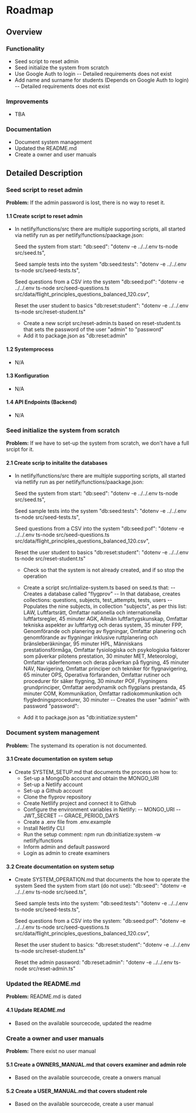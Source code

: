 # Roadmap
## Overview
### Functionality
* Seed script to reset admin
* Seed initialize the system from scratch
* Use Google Auth to login
  -- Detailed requirements does not exist
* Add name and surname for students (Depends on Google Auth to login)
  -- Detailed requirements does not exist

### Improvements
* TBA

### Documentation
* Document system management
* Updated the README.md
* Create a owner and user manuals


## Detailed Description
### **Seed script to reset admin**

**Problem:** If the admin password is lost, there is no way to reset it.

#### **1.1 Create script to reset admin**
* In netlify/functions/src there are multiple supporting scripts, all started via netlify run 
  as per netlify/functions/paackage.json:

    Seed the system from start:
    "db:seed": "dotenv -e ../../.env ts-node src/seed.ts",
    
    Seed sample tests into the system
    "db:seed:tests": "dotenv -e ../../.env ts-node src/seed-tests.ts",
    
    Seed questions from a CSV into the system
    "db:seed:pof": "dotenv -e ../../.env ts-node src/seed-questions.ts src/data/flight_principles_questions_balanced_120.csv",
    
    Reset the user student to basics
    "db:reset:student": "dotenv -e ../../.env ts-node src/reset-student.ts"

  - Create a new script src/reset-admin.ts based on reset-student.ts that sets the password of the user "admin" to "password"
  - Add it to package.json as "db:reset:admin"

#### **1.2 Systemprocess**
* N/A

#### **1.3 Konfiguration**
* N/A

#### **1.4 API Endpoints (Backend)**
* N/A


### **Seed initialize the system from scratch**

**Problem:** If we have to set-up the system from scratch, we don't have a full srcipt for it.

#### **2.1 Create scrip to initalite the databases**
* In netlify/functions/src there are multiple supporting scripts, all started via netlify run 
  as per netlify/functions/paackage.json:

    Seed the system from start:
    "db:seed": "dotenv -e ../../.env ts-node src/seed.ts",
    
    Seed sample tests into the system
    "db:seed:tests": "dotenv -e ../../.env ts-node src/seed-tests.ts",
    
    Seed questions from a CSV into the system
    "db:seed:pof": "dotenv -e ../../.env ts-node src/seed-questions.ts src/data/flight_principles_questions_balanced_120.csv",
    
    Reset the user student to basics
    "db:reset:student": "dotenv -e ../../.env ts-node src/reset-student.ts"
  
  - Check so that the system is not already created, and if so stop the operation
  - Create a script src/intialize-system.ts based on seed.ts that:
    -- Creates a database called "flygprov"
    -- In that database, creates collections: questions, subjects, test_attempts, tests, users
    -- Populates the nine subjects, in collection "subjects", as per this list:
        LAW, Luftfartsrätt, Omfattar nationella och internationella luftfartsregler, 45 minuter
        AGK, Allmän luftfartygskunskap, Omfattar tekniska aspekter av luftfartyg och deras system, 35 minuter
        FPP, Genomförande och planering av flygningar, Omfattar planering och genomförande av flygningar inklusive ruttplanering och bränsleberäkningar, 95 minuter
        HPL, Människans prestationsförmåga, Omfattar fysiologiska och psykologiska faktorer som påverkar pilotens prestation, 30 minuter
        MET, Meteorologi, Omfattar väderfenomen och deras påverkan på flygning, 45 minuter
        NAV, Navigering, Omfattar principer och tekniker för flygnavigering, 65 minuter
        OPS, Operativa förfaranden, Omfattar rutiner och procedurer för säker flygning, 30 minuter
        POF, Flygningens grundprinciper, Omfattar aerodynamik och flygplans prestanda, 45 minuter
        COM, Kommunikation, Omfattar radiokommunikation och flygledningsprocedurer, 30 minuter
    -- Creates the user "admin" with password "password":

  - Add it to package.json as "db:initiatize:system"

### **Document system management**

**Problem:** The systemand its operation is not documented.

#### **3.1 Create documentation on system setup**
* Create SYSTEM_SETUP.md that documents the process on how to:
  - Set-up a MongoDb account and obtain the MONGO_URI
  - Set-up a Netlify account
  - Set-up a Github account
  - Clone the flyprov repository
  - Create Netllify project and connect it to Github
  - Configure the environment variables in Netlify:
  -- MONGO_URI
  -- JWT_SECRET 
  -- GRACE_PERIOD_DAYS 
  - Create a .env file from .env.example
  - Install Netlify CLI
  - Run the setup comment: npm run db:initiatize:system -w netlify/functions
  - Inform admin and default password
  - Login as admin to create examiners

#### **3.2 Create documentation on system setup**
* Create SYSTEM_OPERATION.md that documents the how to operate the system
    Seed the system from start (do not use):
    "db:seed": "dotenv -e ../../.env ts-node src/seed.ts",
    
    Seed sample tests into the system:
    "db:seed:tests": "dotenv -e ../../.env ts-node src/seed-tests.ts",
    
    Seed questions from a CSV into the system:
    "db:seed:pof": "dotenv -e ../../.env ts-node src/seed-questions.ts src/data/flight_principles_questions_balanced_120.csv",
    
    Reset the user student to basics:
    "db:reset:student": "dotenv -e ../../.env ts-node src/reset-student.ts"
    
    Reset the admin password:
    "db:reset:admin": "dotenv -e ../../.env ts-node src/reset-admin.ts"


### **Updated the README.md**

**Problem:** README.md is dated

#### **4.1 Update README.md**
* Based on the available sourcecode, updated the readme


### **Create a owner and user manuals**

**Problem:** There exist no user manual

#### **5.1 Create a OWNERS_MANUAL.md  that covers examiner and admin role**
* Based on the available sourcecode, create a onwers manual

#### **5.2 Create a USER_MANUAL.md  that covers student role**
* Based on the available sourcecode, create a user manual
